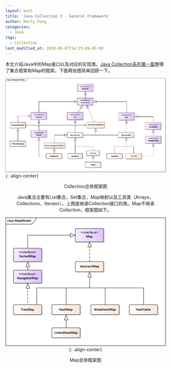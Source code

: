 ```yaml
---
layout: post
title: 'Java Collection I - General Framework'
author: Marty Pang
categories: 
  - Java
tags: 
  - Collection
last_modified_at: 2019-05-07T14:25:09-05:00
---
```


本文介绍Java中的Map接口以及对应的实现类。[Java Collection系列第一篇](https://www.hytheory.com/java/Java-Collection-I-General-Framework/)整理了集合框架和Map的框架，下面两张图简单回顾一下。

![CollectionModel](/images/20190507/CollectionModel.png){:	.align-center}
<center>Collection总体框架图<center>

Java集合主要有List集合，Set集合，Map映射以及工具类（Arrays，Collections，Iterator），上图是继承Collection接口的类。Map不继承Collection，框架图如下。

![MapModel](/images/20190507/MapModel.png){:	.align-center}
<center>Map总体框架图</center>



